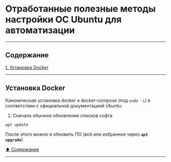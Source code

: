 # Отработанные полезные методы настройки ОС Ubuntu для автоматизации #

----

## Содержание ##

[1. Установка Docker](#установка-docker)

----

## Установка Docker ##

Каноническая установка docker и docker-compose (под `sudo -i`) в соответствии с
официальной документацией Ubuntu:

1. Сначала обычное обновление списков софта
```bash
apt update
```
После этого можно и обновить ПО (всё или избранное через **`apt upgrade`**)

[:arrow_up: Содержание](#содержание)

----
